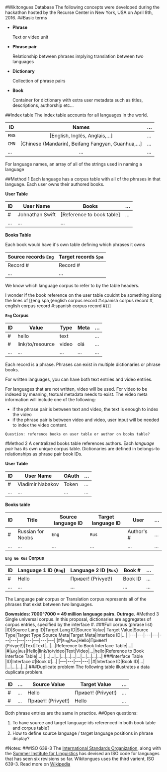 #Wikitongues Database
The following concepts were developed during the hackathon hosted by the Recurse Center in New York, USA on April 9th, 2016.
##Basic terms
* **Phrase**

   Text or video unit
* **Phrase pair**

   Relationship between phrases implying translation between two languages
* **Dictionary**

   Collection of phrase pairs
* **Book**

   Container for dictionary with extra user metadata such as titles, descriptions, authorship etc...

##Index table
The index table accounts for all languages in the world.

|ID|Names|…|
|---|:---:|---|
|`ENG`|[English, Inglês, Anglais,…]|…|
|`CMN`|[Chinese (Mandarin), Beifang Fangyan, Guanhua,…]|…|
|…|…|…|
For language names, an array of all of the strings used in naming a language

##Method 1
Each language has a corpus table with all of the phrases in that language. Each user owns their authored books.

**User Table**

|ID|User Name|Books|…|
|---|---|---|---|
|#|Johnathan Swift|[Reference to book table]|…|
|…|…|…|
**Books Table**

Each book would have it's own table defining which phrases it owns

|Source records `Eng`|Target records `Spa`|
|---|---|
|Record #|Record #|
|…|…|

We know which language corpus to refer to by the table headers.

I wonder if the book reference on the user table couldnt be something along the lines of [{eng:spa,{english corpus record #:spanish corpus record #, english corpus record #:spanish corpus record #}}]

**`Eng` Corpus**

|ID|Value|Type|Meta|…|
|---|---|---|---|---|
|#|hello|text||…|
|#|link/to/resource|video|olá|…|
|…|…|…|…|…|
Each record is a phrase. Phrases can exist in multiple dictionaries or phrase books.

For written languages, you can have both text entries and video entries.

For languages that are not written, video will be used. For video to be indexed by meaning, textual metadata needs to exist. The video meta information will include one of the following:
* if the phrase pair is between text and video, the text is enough to index the video
* if the phrase pair is between video and video, user input will be needed to index the video content.

`Question: reference books on user table or author on books table?`

#Method 2
A centralized books table references authors. Each *language pair* has its own unique corpus table. Dictionaries are defined in belongs-to relationships as phrase pair book IDs.

**User Table**

|ID|User Name|OAuth|…|
|---|---|---|---|
|#|Vladimir Nabakov|Token|…|
|…|…|…|…|

**Books table**

|ID|Title|Source language ID|Target language ID|User|…|
|---|---|---|---|---|---|
|#|Russian for Noobs|`Eng`|`Rus`|Author's #|…|
|…|…|…|…|…|…|

**`Eng && Rus` Corpus**

|ID|Language 1 ID (`Eng`)|Language 2 ID (`Rus`)|Book #|…|
|---|---|---|---|---|
|#|Hello|Привет! (Privyet!)|Book ID|…|
|…|…|…|…|…|
The Language pair corpus or Translation corpus represents all of the phrases that exist between two languages.

**Downsides: 7000^7000 = 49 million language pairs. Outrage.**
#Method 3
Single universal corpus. In this proposal, dictionaries are aggregates of corpus entries, specified by the interface #.
###Full corpus (phrase list)
|ID|Source Lang ID|Target Lang ID|Source Value| Target Value|Source Type|Target Type|Source Meta|Target Meta|Interface ID|…|
|---|---|---|---|---|---|---|---|---|---|---|
|#|`Eng`|`Rus`|Hello|Привет! (Privyet!)|Text|Text|…|…|Reference to Book Interface Table|…|
|#|`Eng`|`Rus`|Hello|link/to/video|Text|Video|…|hello|Reference to Book Interface Table|…|
|…|…|…|…|…|…|…|…|…|…|…|
###Interface Table
|ID|Interface #|Book #|…|
|---|---|---|---|
|#|Interface ID|Book ID|…|
|…|…|…|…|
###Duplicate problem
The following table illustrates a data duplicate problem.

|ID|…|Source Value|Target Value|…|
|---|---|---|---|---|
|#|…|Hello|Привет! (Privyet!)|…|
|#|…|Привет! (Privyet!)|Hello|…|
Both phrase entries are the same in practice.
##Open questions:
1. To have source and target language ids referenced in both book table and corpus table?
2. How to define source language / target language positions in phrase display?

#Notes:
###ISO 639-3
The [International Standards Organization](http://www.iso.org/iso/home.html), along with the [Summer Institute for Linguistics](http://www.sil.org/) has devised an ISO code for languages that has seen six revisions so far. Wikitongues uses the third varient, ISO 639-3. Read more on [Wikipedia](https://en.wikipedia.org/wiki/ISO_639)
